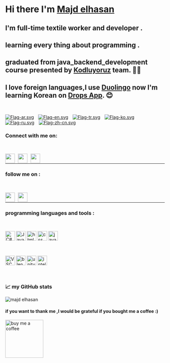  # Hi there I'm [Majd elhasan](https://github.com/majd-elhasan)

 ## I'm full-time textile worker and developer .

 ##  learning every thing about programming .

 ## graduated from java_backend_development course presented by [Kodluyoruz](https://www.kodluyoruz.org/) team. 👨‍💻

 ## I love foreign languages,I use [Duolingo](https://play.google.com/store/apps/details?id=com.duolingo&hl=us&gl=US) now I'm learning Korean on [Drops App](https://play.google.com/store/apps/details?id=com.languagedrops.drops.international&hl=en_US&gl=DE). 😊

<br>
<p>

[<img style="margin-right: 10px"  src="https://static.wikia.nocookie.net/duolingo/images/9/9a/Flag-ar.svg/revision/latest/smart/width/40/height/30?cb=20190630002850" alt="Flag-ar.svg" >](https://www.duolingo.com/course/ar/en/)
[<img style="margin-right: 10px" src="https://static.wikia.nocookie.net/duolingo/images/3/39/Flag-en.svg/revision/latest/smart/width/40/height/30?cb=20160603164859" alt="Flag-en.svg">](https://www.duolingo.com/course/en/es/)
[<img style="margin-right: 10px" src="https://static.wikia.nocookie.net/duolingo/images/a/a1/Flag-tr.svg/revision/latest/smart/width/40/height/30?cb=20160603170330" alt="Flag-tr.svg">](https://www.duolingo.com/course/tr/en/)
[<img style="margin-right: 10px" src="https://static.wikia.nocookie.net/duolingo/images/a/ad/Flag-ko.svg/revision/latest/smart/width/40/height/30?cb=20160603165551" alt="Flag-ko.svg" >](https://www.duolingo.com/course/ko/en/)
[<img style="margin-right: 10px" src="https://static.wikia.nocookie.net/duolingo/images/5/52/Flag-ru.svg/revision/latest/smart/width/40/height/30?cb=20160603165913" alt="Flag-ru.svg">](https://www.duolingo.com/course/ru/en/)
[<img style="margin-right: 10px" src="https://static.wikia.nocookie.net/duolingo/images/d/de/Flag-zh-cn.svg/revision/latest/smart/width/40/height/30?cb=20160603164511" alt="Flag-zh-cn.svg" >](https://www.duolingo.com/course/ch/en/)
</p>


 ### Connect with me on: 
 <br>
 
[<img align="left" style="margin-right: 10px" width="30px" src="https://cdn.jsdelivr.net/npm/simple-icons@v3/icons/linkedin.svg">](https://www.linkedin.com/in/mecid-el-hasan/)
[<img align="left" style="margin-right: 10px" width="30px" src="https://cdn.jsdelivr.net/npm/simple-icons@3.13.0/icons/instagram.svg">](https://www.instagram.com/mecid_hasan_aga/?hl=en)
[<img align="left" style="margin-right: 10px" width="30px" src="https://cdn.jsdelivr.net/npm/simple-icons@3.13.0/icons/whatsapp.svg">]( https://wa.me/905355517164)

<br>
<hr>

 ### follow me on : 
 <br>

 [<img align="left" style="margin-right: 10px" width="30px" src="https://cdn.jsdelivr.net/npm/simple-icons@3.13.0/icons/github.svg">](https://github.com/majd-elhasan)
 [<img align="left" style="margin-right: 10px" width="30px" src="https://cdn.jsdelivr.net/npm/simple-icons@3.13.0/icons/hackerrank.svg">](https://www.hackerrank.com/halabylilabad2)

<br>
<hr>

### programming languages and tools  :
<br>
<p>
<img width=30 src="https://cdn.jsdelivr.net/gh/devicons/devicon/icons/csharp/csharp-original.svg" alt="C#"/>
<img width=30 src="https://cdn.jsdelivr.net/gh/devicons/devicon/icons/java/java-original.svg" alt="Java"/>
<img width=30 src="https://cdn.jsdelivr.net/gh/devicons/devicon/icons/html5/html5-plain-wordmark.svg" alt="html"/>
<img width=30 src="https://cdn.jsdelivr.net/gh/devicons/devicon/icons/css3/css3-plain-wordmark.svg" alt="css"/>
<img width=30 src="https://cdn.jsdelivr.net/gh/devicons/devicon/icons/javascript/javascript-original.svg"  alt="javaScript"/>
</p>
<br>
<p>
<img width=30 src="https://cdn.jsdelivr.net/gh/devicons/devicon/icons/vscode/vscode-original-wordmark.svg" alt="VSCode"/>
<img width=30 src="https://cdn.jsdelivr.net/gh/devicons/devicon/icons/blender/blender-original.svg"  alt="blender"/>
<img width=30 src="https://cdn.jsdelivr.net/gh/devicons/devicon/icons/unity/unity-original.svg" alt="unity"/>
<img width=30 src="https://cdn.jsdelivr.net/gh/devicons/devicon/icons/intellij/intellij-original.svg" alt="intelliJ IDEA"/>
</p>
<br>

### 📈 my GitHub stats

<p > <img src="https://github-readme-stats.vercel.app/api?username=majd-elhasan&show_icons=true&theme=gotham" alt="majd elhasan" ></p>

#### if you want to thank me ,I would be grateful if you bought me a coffee :)
[<img width="120px" src="https://www.buymeacoffee.com/assets/img/guidelines/download-assets-sm-2.svg" alt="buy me a coffee">](https://www.buymeacoffee.com/?via=Mecid)



